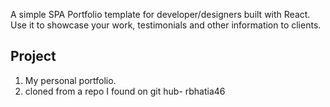 A simple SPA Portfolio template for developer/designers built with React. Use it to showcase your work, testimonials and other information to clients.

## Project

1. My personal portfolio.
2. cloned from a repo I found on git hub- rbhatia46

